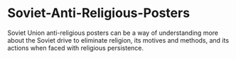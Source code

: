 # Soviet-Anti-Religious-Posters
Soviet Union anti-religious posters can be a way of understanding more about the Soviet drive to eliminate religion, its motives and methods, and its actions when faced with religious persistence.
